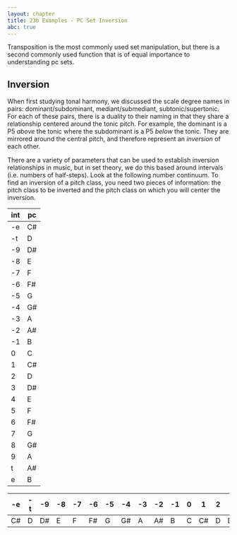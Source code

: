 ```yaml
---
layout: chapter
title: 23b Examples - PC Set Inversion
abc: true
---
```


Transposition is the most commonly used set manipulation, but there is a second commonly used function that is of equal importance to understanding pc sets.

## Inversion

When first studying tonal harmony, we discussed the scale degree names in pairs: dominant/subdominant, mediant/submediant, subtonic/supertonic. For each of these pairs, there is a duality to their naming in that they share a relationship centered around the tonic pitch. For example, the dominant is a P5 *above* the tonic where the subdominant is a P5 *below* the tonic. They are mirrored around the central pitch, and therefore represent an *inversion* of each other.

There are a variety of parameters that can be used to establish inversion relationships in music, but in set theory, we do this based around intervals (i.e. numbers of half-steps). Look at the following number continuum. To find an inversion of a pitch class, you need two pieces of information: the pitch class to be inverted and the pitch class on which you will center the inversion.

int | pc
--- | ---
-e | C#
-t | D
-9 | D#
-8 | E
-7 | F
-6 | F#
-5 | G
-4 | G#
-3 | A
-2 | A#
-1 | B
0 | C
1 | C#
2 | D
3 | D#
4 | E
5 | F
6 | F#
7 | G
8 | G#
9 | A
t | A#
e | B

-e | -t | -9 | -8 | -7 | -6 | -5 | -4 | -3 | -2 | -1 | 0 | 1 | 2 | 3 | 4 | 5 | 6 | 7 | 8 | 9 | t | e
 --- | --- | --- | --- | --- | --- | --- | --- | --- | --- | --- | --- | --- | --- | --- | --- | --- | --- | --- | --- | --- | --- | ---
 C# | D | D# | E | F | F# | G | G# | A | A# | B | C |  C# | D | D# | E | F | F# | G | G# | A | A# | B